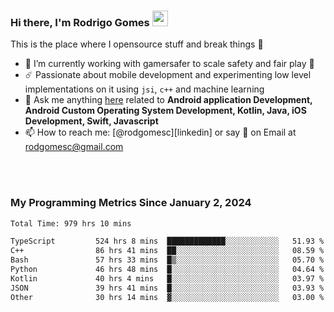 
### Hi there, I'm Rodrigo Gomes <img src="https://media.giphy.com/media/hvRJCLFzcasrR4ia7z/giphy.gif" width="25px">
This is the place where I opensource stuff and break things 🤣
- 🔭 I’m currently working with gamersafer to scale safety and fair play 💜
- ☄️ Passionate about mobile development and experimenting low level implementations on it using `jsi`, `c++` and machine learning
- 💬 Ask me anything [here](https://github.com/rodgomesc/rodgomesc/issues) related to <b>Android application Development, Android Custom Operating System Development, Kotlin, Java, iOS Development, Swift, Javascript</b>
- 📫 How to reach me: [@rodgomesc][linkedin] or say 👋 on Email at [rodgomesc@gmail.com](mailto:rodgomesc@gmail.com)


<br/>

<!-- 
<picture>
  <img src="/github-metrics.svg" alt="Metrics">
</picture>
-->

</br>

### My Programming Metrics Since January 2, 2024 


<!--START_SECTION:waka-->

```txt
Total Time: 979 hrs 10 mins

TypeScript         524 hrs 8 mins  █████████████░░░░░░░░░░░░   51.93 %
C++                86 hrs 41 mins  ██░░░░░░░░░░░░░░░░░░░░░░░   08.59 %
Bash               57 hrs 33 mins  █▒░░░░░░░░░░░░░░░░░░░░░░░   05.70 %
Python             46 hrs 48 mins  █░░░░░░░░░░░░░░░░░░░░░░░░   04.64 %
Kotlin             40 hrs 4 mins   █░░░░░░░░░░░░░░░░░░░░░░░░   03.97 %
JSON               39 hrs 41 mins  █░░░░░░░░░░░░░░░░░░░░░░░░   03.93 %
Other              30 hrs 14 mins  ▓░░░░░░░░░░░░░░░░░░░░░░░░   03.00 %
```

<!--END_SECTION:waka-->
